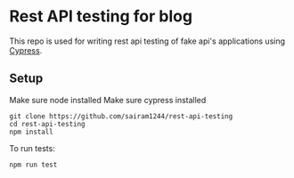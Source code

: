 # Rest API testing for blog

This repo is used for writing rest api testing of fake api's applications using [Cypress](https://docs.cypress.io/guides/overview/why-cypress.html).

## Setup

Make sure node installed
Make sure cypress installed

```
git clone https://github.com/sairam1244/rest-api-testing
cd rest-api-testing
npm install
```



To run tests:

```
npm run test
```

